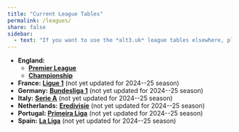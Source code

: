 ```yaml
---
title: "Current League Tables"
permalink: /leagues/
share: false
sidebar:
  - text: "If you want to use the *alt3.uk* league tables elsewhere, please be sure to read the [License and Disclaimer](/about/license) page first."
---
```


- **England:** 
  - [**Premier League**](england-premier-league) 
  - [**Championship**](england-championship)
- **France:** [**Ligue 1**](france-ligue-1) (not yet updated for 2024--25 season)
- **Germany:** [**Bundesliga 1**](germany-bundesliga-1) (not yet updated for 2024--25 season)
- **Italy:** [**Serie A**](italy-serie-a) (not yet updated for 2024--25 season)
- **Netherlands:** [**Eredivisie**](netherlands-eredivisie) (not yet updated for 2024--25 season)
- **Portugal:** [**Primeira Liga**](portugal-primeira-liga) (not yet updated for 2024--25 season)
- **Spain:** [**La Liga**](spain-la-liga-primera) (not yet updated for 2024--25 season)

<!-- This is an initial list of the league tables that we aim to provide and keep up to date.  It is subject to change in the future. -->






